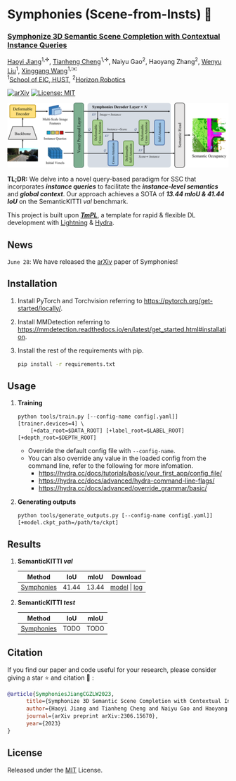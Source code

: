 # Symphonies (Scene-from-Insts) 🎻


### **[Symphonize 3D Semantic Scene Completion with Contextual Instance Queries](https://arxiv.org/abs/2306.15670)**

[Haoyi Jiang](https://github.com/npurson)<sup>1,✢</sup>,
[Tianheng Cheng](https://scholar.google.com/citations?user=PH8rJHYAAAAJ)<sup>1,✢</sup>,
Naiyu Gao<sup>2</sup>,
Haoyang Zhang<sup>2</sup>,
[Wenyu Liu](http://eic.hust.edu.cn/professor/liuwenyu/)<sup>1</sup>,
[Xinggang Wang](https://xwcv.github.io/)<sup>1,✉️</sup>
<br>
<sup>1</sup>[School of EIC, HUST](http://english.eic.hust.edu.cn/),
<sup>2</sup>[Horizon Robotics](https://en.horizonrobotics.com/)

[![arXiv](https://img.shields.io/badge/arXiv-2306.15670-green.svg)](https://arxiv.org/abs/2306.15670)
[![License: MIT](https://img.shields.io/badge/License-MIT-orange.svg)](https://opensource.org/licenses/MIT)



![arch](assets/arch.png)

**TL;DR:** We delve into a novel query-based paradigm for SSC that incorporates ***instance queries*** to facilitate the ***instance-level semantics*** and ***global context***. Our approach achieves a SOTA of ***13.44 mIoU & 41.44 IoU*** on the SemanticKITTI *val* benchmark.

This project is built upon ***[TmPL](https://github.com/npurson/tmpl)***, a template for rapid & flexible DL development with [Lightning](https://lightning.ai/) & [Hydra](https://hydra.cc/).

## News

`June 28`: We have released the [arXiv](https://arxiv.org/abs/2306.15670) paper of Symphonies!


## Installation

1. Install PyTorch and Torchvision referring to https://pytorch.org/get-started/locally/.
2. Install MMDetection referring to https://mmdetection.readthedocs.io/en/latest/get_started.html#installation.
3. Install the rest of the requirements with pip.

    ```bash
    pip install -r requirements.txt
    ```

## Usage

1. **Training**

    ```shell
    python tools/train.py [--config-name config[.yaml]] [trainer.devices=4] \
        [+data_root=$DATA_ROOT] [+label_root=$LABEL_ROOT] [+depth_root=$DEPTH_ROOT]
    ```

    * Override the default config file with `--config-name`.
    * You can also override any value in the loaded config from the command line, refer to the following for more infomation.
        * https://hydra.cc/docs/tutorials/basic/your_first_app/config_file/
        * https://hydra.cc/docs/advanced/hydra-command-line-flags/
        * https://hydra.cc/docs/advanced/override_grammar/basic/

2. **Generating outputs**

    ```shell
    python tools/generate_outputs.py [--config-name config[.yaml]] [+model.ckpt_path=/path/to/ckpt]
    ```

## Results

1. **SemanticKITTI *val***

    |                    Method                    |  IoU  | mIoU  |         Download         |
    | :------------------------------------------: | :---: | :---: | :----------------------: |
    | [Symphonies](symphonies/configs/config.yaml) | 41.44 | 13.44 | [model](<>) \| [log](<>) |

2. **SemanticKITTI *test***

    |                    Method                    |  IoU  | mIoU  |
    | :------------------------------------------: | :---: | :---: |
    | [Symphonies](symphonies/configs/config.yaml) | TODO  | TODO  |

## Citation


If you find our paper and code useful for your research, please consider giving a star :star:   and citation :pencil: :

```BibTeX
@article{SymphoniesJiangCGZLW2023,
      title={Symphonize 3D Semantic Scene Completion with Contextual Instance Queries}, 
      author={Haoyi Jiang and Tianheng Cheng and Naiyu Gao and Haoyang Zhang and Wenyu Liu and Xinggang Wang},
      journal={arXiv preprint arXiv:2306.15670},
      year={2023}
}
```


## License

Released under the [MIT](LICENSE) License.
